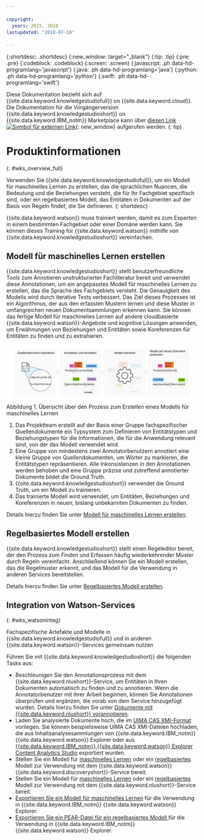 ```yaml
---

copyright:
  years: 2015, 2018
lastupdated: "2018-07-18"

---
```


{:shortdesc: .shortdesc}
{:new_window: target="_blank"}
{:tip: .tip}
{:pre: .pre}
{:codeblock: .codeblock}
{:screen: .screen}
{:javascript: .ph data-hd-programlang='javascript'}
{:java: .ph data-hd-programlang='java'}
{:python: .ph data-hd-programlang='python'}
{:swift: .ph data-hd-programlang='swift'}

Diese Dokumentation bezieht sich auf {{site.data.keyword.knowledgestudiofull}} on {{site.data.keyword.cloud}}. Die Dokumentation für die Vorgängerversion {{site.data.keyword.knowledgestudioshort}} on {{site.data.keyword.IBM_notm}} Marketplace kann über [diesen Link![Symbol für externen Link](../../icons/launch-glyph.svg "Symbol für externen Link")](https://console.bluemix.net/docs/services/knowledge-studio/index.html){: new_window} aufgerufen werden.
{: tip}

# Produktinformationen
{: #wks_overview_full}

Verwenden Sie {{site.data.keyword.knowledgestudiofull}}, um ein Modell für maschinelles Lernen zu erstellen, das die sprachlichen Nuancen, die Bedeutung und die Beziehungen versteht, die für Ihr Fachgebiet spezifisch sind, oder ein regelbasiertes Modell, das Entitäten in Dokumenten auf der Basis von Regeln findet, die Sie definieren.
{: shortdesc}

{{site.data.keyword.watson}} muss trainiert werden, damit es zum Experten in einem bestimmten Fachgebiet oder einer Domäne werden kann. Sie können dieses Training für {{site.data.keyword.watson}} mithilfe von {{site.data.keyword.knowledgestudioshort}} vereinfachen.

## Modell für maschinelles Lernen erstellen

{{site.data.keyword.knowledgestudioshort}} stellt benutzerfreundliche Tools zum Annotieren unstrukturierter Fachliteratur bereit und verwendet diese Annotationen, um ein angepasstes Modell für maschinelles Lernen zu erstellen, das die Sprache des Fachgebiets versteht. Die Genauigkeit des Modells wird durch iterative Tests verbessert. Das Ziel dieses Prozesses ist ein Algorithmus, der aus den erfassten Mustern lernen und diese Muster in umfangreichen neuen Dokumentsammlungen erkennen kann. Sie können das fertige Modell für maschinelles Lernen auf andere cloudbasierte {{site.data.keyword.watson}}-Angebote und kognitive Lösungen anwenden, um Erwähnungen von Beziehungen und Entitäten sowie Koreferenzen für Entitäten zu finden und zu extrahieren.

![Übersicht über den Prozess zum Erstellen eines Modells für maschinelles Lernen](images/wks-ovw-anno.svg "Zeigt den Prozess zum Erstellen eines Modells für maschinelles Lernen, das Entitäten und Beziehungen in neuen Dokumenten finden kann.") Abbildung 1. Übersicht über den Prozess zum Erstellen eines Modells für maschinelles Lernen

1. Das Projektteam erstellt auf der Basis einer Gruppe fachspezifischer Quellendokumente ein Typsystem zum Definieren von Entitätstypen und Beziehungstypen für die Informationen, die für die Anwendung relevant sind, von der das Modell verwendet wird.
1. Eine Gruppe von mindestens zwei Annotatorbenutzern annotiert eine kleine Gruppe von Quellendokumenten, um Wörter zu markieren, die Entitätstypen repräsentieren. Alle Inkonsistenzen in den Annotationen werden behoben und eine Gruppe präzise und zutreffend annotierter Dokumente bildet die Ground Truth.
1. {{site.data.keyword.knowledgestudioshort}} verwendet die Ground Truth, um ein Modell zu trainieren.
1. Das trainierte Modell wird verwendet, um Entitäten, Beziehungen und Koreferenzen in neuen, bislang unbekannten Dokumenten zu finden.

Details hierzu finden Sie unter [Modell für maschinelles Lernen erstellen](/docs/services/watson-knowledge-studio/ml-annotator.html).

## Regelbasiertes Modell erstellen

{{site.data.keyword.knowledgestudioshort}} stellt einen Regeleditor bereit, der den Prozess zum Finden und Erfassen häufig wiederkehrender Muster durch Regeln vereinfacht. Anschließend können Sie ein Modell erstellen, das die Regelmuster erkennt, und das Modell für die Verwendung in anderen Services bereitstellen.

Details hierzu finden Sie unter [Regelbasiertes Modell erstellen](/docs/services/watson-knowledge-studio/rule-annotator.html).

## Integration von Watson-Services
{: #wks_watsoninteg}

Fachspezifische Artefakte und Modelle in {{site.data.keyword.knowledgestudiofull}} und in anderen {{site.data.keyword.watson}}-Services gemeinsam nutzen

Führen Sie mit {{site.data.keyword.knowledgestudioshort}} die folgenden Tasks aus:

- Beschleunigen Sie den Annotationsprozess mit dem {{site.data.keyword.nlushort}}-Service, um Entitäten in Ihren Dokumenten automatisch zu finden und zu annotieren. Wenn die Annotatorbenutzer mit ihrer Arbeit beginnen, können Sie Annotationen überprüfen und ergänzen, die vorab von dem Service hinzugefügt wurden. Details hierzu finden Sie unter [Dokumente mit {{site.data.keyword.nlushort}} vorannotieren](/docs/services/watson-knowledge-studio/preannotation.html#wks_preannotnlu).
- Laden Sie analysierte Dokumente hoch, die im [UIMA CAS XMI-Format](/docs/services/watson-knowledge-studio/preannotation.html#wks_uimaweximport) vorliegen. Sie können beispielsweise UIMA CAS XMI-Dateien hochladen, die aus Inhaltsanalysesammlungen von {{site.data.keyword.IBM_notm}} {{site.data.keyword.watson}} Explorer oder aus [{{site.data.keyword.IBM_notm}} {{site.data.keyword.watson}} Explorer Content Analytics Studio](/docs/services/watson-knowledge-studio/preannotation.html#wks_uimawexstudio) exportiert wurden.
- Stellen Sie ein Modell für [maschinelles Lernen](/docs/services/watson-knowledge-studio/publish-ml.html#wks_madiscovery) oder ein [regelbasiertes](/docs/services/watson-knowledge-studio/rule-annotator-model-use.html#wks_rule_discovery) Modell zur Verwendung mit dem {{site.data.keyword.watson}} {{site.data.keyword.discoveryshort}}-Service bereit.
- Stellen Sie ein Modell für [maschinelles Lernen](/docs/services/watson-knowledge-studio/publish-ml.html#wks_manlu) oder ein [regelbasiertes](/docs/services/watson-knowledge-studio/rule-annotator-model-use.html#wks_rule_nlu) Modell zur Verwendung mit dem {{site.data.keyword.nlushort}}-Service bereit.
- [Exportieren Sie ein Modell für maschinelles Lernen](/docs/services/watson-knowledge-studio/publish-ml.html#wks_maexport) für die Verwendung in {{site.data.keyword.IBM_notm}} {{site.data.keyword.watson}} Explorer.
- [Exportieren Sie ein PEAR-Datei für ein regelbasiertes Modell ](/docs/services/watson-knowledge-studio/rule-annotator-model-use.html#wks_rule_export) für die Verwendung in {{site.data.keyword.IBM_notm}} {{site.data.keyword.watson}} Explorer.
